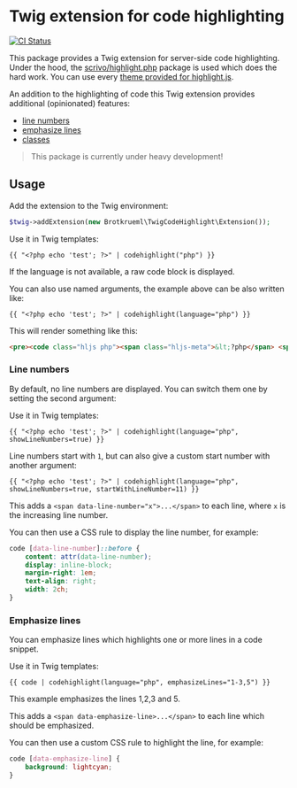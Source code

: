 # Twig extension for code highlighting

[![CI Status](https://github.com/brotkrueml/schema/workflows/CI/badge.svg?branch=main)](https://github.com/brotkrueml/schema/actions?query=workflow%3ACI)

This package provides a Twig extension for server-side code highlighting. Under the
hood, the [scrivo/highlight.php](https://github.com/scrivo/highlight.php) package is
used which does the hard work. You can use every
[theme provided for highlight.js](https://highlightjs.org/demo).

An addition to the highlighting of code this Twig extension provides additional
(opinionated) features:

- [line numbers](#line-numbers)
- [emphasize lines](#emphasize-lines)
- [classes](#classes)

> This package is currently under heavy development!

## Usage

Add the extension to the Twig environment:

```php
$twig->addExtension(new Brotkrueml\TwigCodeHighlight\Extension());
```

Use it in Twig templates:
```twig
{{ "<?php echo 'test'; ?>" | codehighlight("php") }}
```

If the language is not available, a raw code block is displayed.

You can also use named arguments, the example above can be also written like:

```twig
{{ "<?php echo 'test'; ?>" | codehighlight(language="php") }}
```

This will render something like this:

```html
<pre><code class="hljs php"><span class="hljs-meta">&lt;?php</span> <span class="hljs-keyword">echo</span> <span class="hljs-string">"test"</span>; <span class="hljs-meta">?&gt;</span></code></pre>
```



### Line numbers

By default, no line numbers are displayed. You can switch them one by setting the second argument:

Use it in Twig templates:
```twig
{{ "<?php echo 'test'; ?>" | codehighlight(language="php", showLineNumbers=true) }}
```

Line numbers start with `1`, but can also give a custom start number with another argument:

```twig
{{ "<?php echo 'test'; ?>" | codehighlight(language="php", showLineNumbers=true, startWithLineNumber=11) }}
```

This adds a `<span data-line-number="x">...</span>` to each line, where `x` is the increasing line number.

You can then use a CSS rule to display the line number, for example:

```css
code [data-line-number]::before {
    content: attr(data-line-number);
    display: inline-block;
    margin-right: 1em;
    text-align: right;
    width: 2ch;
}
```

### Emphasize lines

You can emphasize lines which highlights one or more lines in a code snippet.

Use it in Twig templates:
```twig
{{ code | codehighlight(language="php", emphasizeLines="1-3,5") }}
```

This example emphasizes the lines 1,2,3 and 5.

This adds a `<span data-emphasize-line>...</span>` to each line which should be emphasized.

You can then use a custom CSS rule to highlight the line, for example:

```css
code [data-emphasize-line] {
    background: lightcyan;
}
```
